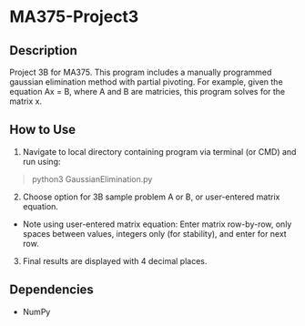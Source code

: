# MA375-Project3
## Description
Project 3B for MA375. This program includes a manually programmed gaussian elimination method with partial pivoting. For example, given the equation Ax = B, where A and B are matricies, this program solves for the matrix x.

## How to Use
1. Navigate to local directory containing program via terminal (or CMD) and run using:
> python3 GaussianElimination.py
2. Choose option for 3B sample problem A or B, or user-entered matrix equation.
  - Note using user-entered matrix equation: Enter matrix row-by-row, only spaces between values, integers only (for stability), and enter for next row.
3. Final results are displayed with 4 decimal places.

## Dependencies
* NumPy
